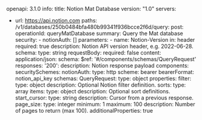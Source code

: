 openapi: 3.1.0
info:
  title: Notion Mat Database
  version: "1.0"
servers:
  - url: https://api.notion.com
paths:
  /v1/databases/250b0484bfa480b99341f936bcce2f6d/query:
    post:
      operationId: queryMatDatabase
      summary: Query the Mat database
      security:
        - notionAuth: []
      parameters:
        - name: Notion-Version
          in: header
          required: true
          description: Notion API version header, e.g. 2022-06-28.
          schema:
            type: string
      requestBody:
        required: false
        content:
          application/json:
            schema:
              $ref: '#/components/schemas/QueryRequest'
      responses:
        '200':
          description: Notion response payload
components:
  securitySchemes:
    notionAuth:
      type: http
      scheme: bearer
      bearerFormat: notion_api_key
  schemas:
    QueryRequest:
      type: object
      properties:
        filter:
          type: object
          description: Optional Notion filter definition.
        sorts:
          type: array
          items:
            type: object
          description: Optional sort definitions.
        start_cursor:
          type: string
          description: Cursor from a previous response.
        page_size:
          type: integer
          minimum: 1
          maximum: 100
          description: Number of pages to return (max 100).
      additionalProperties: true